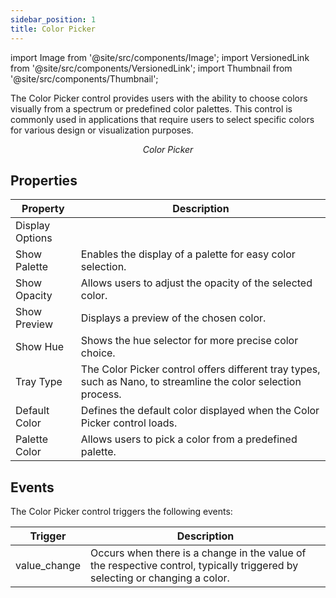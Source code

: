 ```yaml
---
sidebar_position: 1
title: Color Picker
---
```


import Image from '@site/src/components/Image';
import VersionedLink from '@site/src/components/VersionedLink';
import Thumbnail from '@site/src/components/Thumbnail';

The Color Picker control provides users with the ability to choose colors visually from a spectrum or predefined color palettes. This control is commonly used in applications that require users to select specific colors for various design or visualization purposes.

<figure>
  <Thumbnail src="/img/reference/controls/colorpicker/preview.jpeg" alt="Color Picker" />
  <figcaption align="center"><i>Color Picker</i></figcaption>
</figure>

## Properties

| Property        | Description                                                               |
|-----------------|---------------------------------------------------------------------------|
| Display Options |                                                                   |
| Show Palette    | Enables the display of a palette for easy color selection.                |
| Show Opacity    | Allows users to adjust the opacity of the selected color.                 |
| Show Preview    | Displays a preview of the chosen color.                                   |
| Show Hue        | Shows the hue selector for more precise color choice.                     |
| Tray Type       | The Color Picker control offers different tray types, such as Nano, to streamline the color selection process. |
| Default Color   | Defines the default color displayed when the Color Picker control loads.   |
| Palette Color   | Allows users to pick a color from a predefined palette.                    |

## Events

The Color Picker control triggers the following events:

| Trigger         | Description                                                               |
|-----------------|---------------------------------------------------------------------------|
| value_change    | Occurs when there is a change in the value of the respective control, typically triggered by selecting or changing a color. |

